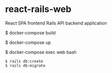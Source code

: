 # react-rails-web
React SPA frontend Rails API backend application

$ docker-compose build

$ docker-compose up

$ docker-compose exec web bash

    $ rails db:create
    $ rails db:migrate


